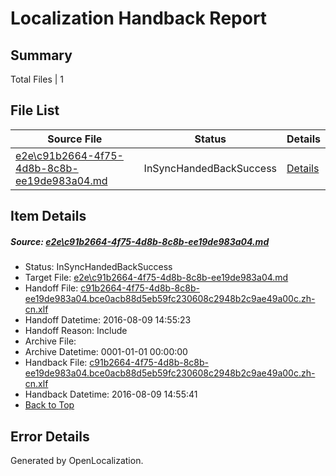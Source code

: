 # <a name='report-top'></a> Localization Handback Report

## Summary
 Total Files | 1

## File List
 Source File | Status | Details 
 ----------- | ------ | ------- 
 [e2e\c91b2664-4f75-4d8b-8c8b-ee19de983a04.md](https://github.com/OpenLocalizationTestOrg/oltest/blob/cfe180788741567185d0372f8ee0764af41611d1/e2e/c91b2664-4f75-4d8b-8c8b-ee19de983a04.md) | InSyncHandedBackSuccess | [Details](#776c460173cf687529f0b4027fee2770fe17f9156)

## Item Details
##### <a name='776c460173cf687529f0b4027fee2770fe17f9156'></a> Source: [e2e\c91b2664-4f75-4d8b-8c8b-ee19de983a04.md](https://github.com/OpenLocalizationTestOrg/oltest/blob/cfe180788741567185d0372f8ee0764af41611d1/e2e/c91b2664-4f75-4d8b-8c8b-ee19de983a04.md)
* Status: InSyncHandedBackSuccess
* Target File: [e2e\c91b2664-4f75-4d8b-8c8b-ee19de983a04.md](https://github.com/OpenLocalizationTestOrg/ol-test-zhcn/blob/b9311b5e2a61f319ceafc94731e28f925be5251f/e2e/c91b2664-4f75-4d8b-8c8b-ee19de983a04.md)
* Handoff File: [c91b2664-4f75-4d8b-8c8b-ee19de983a04.bce0acb88d5eb59fc230608c2948b2c9ae49a00c.zh-cn.xlf](https://github.com/OpenLocalizationTestOrg/olhandoff-e2e/blob/34ea5d1ce3e11143e7e241afe509ba133b8891d3/ol-handoff/OpenLocalizationTestOrg/ol-test-zhcn/ci/ht/c91b2664-4f75-4d8b-8c8b-ee19de983a04.bce0acb88d5eb59fc230608c2948b2c9ae49a00c.zh-cn.xlf)
* Handoff Datetime: 2016-08-09 14:55:23
* Handoff Reason: Include
* Archive File: 
* Archive Datetime: 0001-01-01 00:00:00
* Handback File: [c91b2664-4f75-4d8b-8c8b-ee19de983a04.bce0acb88d5eb59fc230608c2948b2c9ae49a00c.zh-cn.xlf](https://github.com/OpenLocalizationTestOrg/olhandback-e2e/blob/d9e622634004b2a4b3059942d722de685f713fc6/ol-handback/OpenLocalizationTestOrg/ol-test-zhcn/ci/ht/c91b2664-4f75-4d8b-8c8b-ee19de983a04.bce0acb88d5eb59fc230608c2948b2c9ae49a00c.zh-cn.xlf)
* Handback Datetime: 2016-08-09 14:55:41
* [Back to Top](#report-top)


## Error Details

Generated by OpenLocalization.
